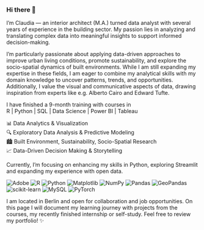 ### Hi there 👋

I’m Claudia — an interior architect (M.A.) turned data analyst with several years of experience in the building sector. 
My passion lies in analyzing and translating complex data into meaningful insights to support informed decision-making.

I’m particularly passionate about applying data-driven approaches to improve urban living conditions, promote sustainability, and explore the socio-spatial dynamics of built environments. 
While I am still expanding my expertise in these fields, I am eager to combine my analytical skills with my domain knowledge to uncover patterns, trends, and opportunities. 
Additionally, I value the visual and communicative aspects of data, drawing inspiration from experts like e.g. Alberto Cairo and Edward Tufte.

I have finished a 9-month training with courses in  
R | Python |  SQL | Data Science | Power BI | Tableau

📊 Data Analytics & Visualization  
🔍 Exploratory Data Analysis & Predictive Modeling  
🏙 Built Environment, Sustainability, Socio-Spatial Research  
📈 Data-Driven Decision Making & Storytelling  

Currently, I’m focusing on enhancing my skills in Python, exploring Streamlit and expanding my experience with open data.

![Adobe](https://img.shields.io/badge/adobe-%23FF0000.svg?style=for-the-badge&logo=adobe&logoColor=white)
![R](https://img.shields.io/badge/r-%23276DC3.svg?style=for-the-badge&logo=r&logoColor=white)
![Python](https://img.shields.io/badge/python-3670A0?style=for-the-badge&logo=python&logoColor=ffdd54)
![Matplotlib](https://img.shields.io/badge/Matplotlib-%23ffffff.svg?style=for-the-badge&logo=Matplotlib&logoColor=black)
![NumPy](https://img.shields.io/badge/numpy-%23013243.svg?style=for-the-badge&logo=numpy&logoColor=white)
![Pandas](https://img.shields.io/badge/pandas-%23150458.svg?style=for-the-badge&logo=pandas&logoColor=white)
![GeoPandas](https://img.shields.io/badge/GeoPandas-%230095C5.svg?style=for-the-badge&logo=geopandas&logoColor=white)
![scikit-learn](https://img.shields.io/badge/scikit--learn-%23F7931E.svg?style=for-the-badge&logo=scikit-learn&logoColor=white)
![MySQL](https://img.shields.io/badge/mysql-4479A1.svg?style=for-the-badge&logo=mysql&logoColor=white)
![PyTorch](https://img.shields.io/badge/PyTorch-%23EE4C2C.svg?style=for-the-badge&logo=PyTorch&logoColor=white)

I am located in Berlin and open for collaboration and job opportunities.
On this page I will document my learning journey with projects from the courses, my recently finished internship
or self-study. Feel free to review my portfolio! ✨

